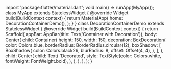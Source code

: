 import 'package:flutter/material.dart';
void main() => runApp(MyApp());
class MyApp extends StatelessWidget {
 @override
 Widget build(BuildContext context) {
 return MaterialApp(
 home: DecorationContainerDemo(),
 );
 }
}
class DecorationContainerDemo extends StatelessWidget {
 @override
 Widget build(BuildContext context) {
 return Scaffold(
 appBar: AppBar(title: Text('Container with Decoration')),
 body: Center(
 child: Container(
 height: 150,
 width: 150,
 decoration: BoxDecoration(
 color: Colors.blue,
 borderRadius: BorderRadius.circular(12),
 boxShadow: [
 BoxShadow(
 color: Colors.black26,
 blurRadius: 8,
 offset: Offset(4, 4),
 ),
 ],
 ),
 child: Center(
 child: Text(
 'Decorated',
 style: TextStyle(color: Colors.white, fontWeight: 
FontWeight.bold),
 ),
 ),
 ),
 ),
 );
 }
